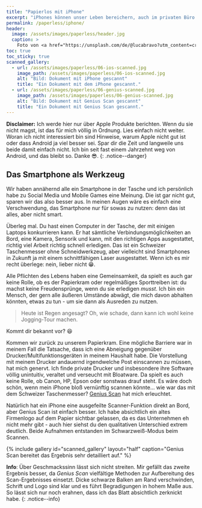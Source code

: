 ```yaml
---
title: "Papierlos mit iPhone"
excerpt: "iPhones können unser Leben bereichern, auch im privaten Büro sind sie wertvoll."
permalink: /paperless/iphone/
header:
  image: /assets/images/paperless/header.jpg
  caption: >
    Foto von <a href="https://unsplash.com/de/@lucabravo?utm_content=creditCopyText&utm_medium=referral&utm_source=unsplash">Luca Bravo</a> auf <a href="https://unsplash.com/de/fotos/apple-macbook-neben-computermaus-auf-tisch-9l_326FISzk?utm_content=creditCopyText&utm_medium=referral&utm_source=unsplash">Unsplash</a>
toc: true
toc_sticky: true
scanned_gallery:
  - url: /assets/images/paperless/06-ios-scanned.jpg
    image_path: /assets/images/paperless/06-ios-scanned.jpg
    alt: "Bild: Dokument mit iPhone gescannt"
    title: "Ein Dokument mit dem iPhone gescannt."
  - url: /assets/images/paperless/06-genius-scanned.jpg
    image_path: /assets/images/paperless/06-genius-scanned.jpg
    alt: "Bild: Dokument mit Genius Scan gescannt"
    title: "Ein Dokument mit Genius Scan gescannt."
---
```


**Disclaimer:** Ich werde hier nur über Apple Produkte berichten. Wenn du sie nicht magst, ist das für mich völlig in Ordnung. Lies einfach nicht weiter. Woran ich nicht interessiert bin sind Hinweise, warum Apple nicht gut ist oder dass Android ja viel besser sei. Spar dir die Zeit und langweile uns beide damit einfach nicht. Ich bin seit fast einem Jahrzehnt weg von Android, und das bleibt so. Danke :sunglasses:.
{:  .notice--danger}

## Das Smartphone als Werkzeug

Wir haben annähernd alle ein Smartphone in der Tasche und ich persönlich habe zu Social Media und Mobile Games eine Meinung. Die ist gar nicht gut, sparen wir das also besser aus. In meinen Augen wäre es einfach eine Verschwendung, das Smartphone nur für sowas zu nutzen: denn das ist alles, aber nicht smart.

Überleg mal. Du hast einen Computer in der Tasche, der mit einigen Laptops konkurrieren kann. Er hat sämtliche Verbindungsmöglichkeiten an Bord, eine Kamera, Sensorik und kann, mit den richtigen Apps ausgestattet, richtig viel Arbeit richtig schnell erledigen. Das ist ein Schweizer Taschenmesser ohne Schneidwerkzeug, aber vielleicht sind Smartphones in Zukunft ja mit einem schnittfähigen Laser ausgestattet. Wenn ich es mir recht überlege: nein, lieber nicht :grin:.

Alle Pflichten des Lebens haben eine Gemeinsamkeit, da spielt es auch gar keine Rolle, ob es der Papierkram oder regelmäßiges Sporttreiben ist: du machst keine Freudensprünge, wenn du sie erledigen *musst*. Ich bin ein Mensch, der gern alle äußeren Umstände abwägt, die mich davon abhalten könnten, etwas zu tun - um sie dann als Ausreden zu nutzen. 

> Heute ist Regen angesagt?
> Oh, wie schade, dann kann ich wohl keine Jogging-Tour machen.

Kommt dir bekannt vor? :laughing:

Kommen wir zurück zu unserem Papierkram. Eine mögliche Barriere war in meinem Fall die Tatsache, dass ich eine Abneigung gegenüber Drucker/Multifunktionsgeräten in meinem Haushalt habe. Die Vorstellung mit meinem Drucker andauernd irgendwelche Post einscannen zu müssen, hat mich genervt. Ich finde private Drucker und insbesondere ihre Software völlig unintuitiv, veraltet und verseucht mit Bloatware. Da spielt es auch keine Rolle, ob Canon, HP, Epson oder sonstwas drauf steht. Es wäre doch schön, wenn mein iPhone bloß vernünftig scannen könnte... wie war das mit dem Schweizer Taschenmesser? [Genius Scan](https://tbsch.de/paperless/workflow/#scannen) hat mich erleuchtet.

Natürlich hat ein iPhone eine ausgefeilte Scanner-Funktion direkt an Bord, aber Genius Scan ist einfach besser. Ich habe absichtlich ein altes Firmenlogo auf dem Papier sichtbar gelassen, da es das Unternehmen eh nicht mehr gibt - auch hier siehst du den qualitativen Unterschied extrem deutlich. Beide Aufnahmen entstanden im Schwarzweiß-Modus beim Scannen.

{% include gallery id="scanned_gallery" layout="half" caption="Genius Scan bereitet das Ergebnis sehr detailliert auf." %}

**Info**: Über Geschmackssinn lässt sich nicht streiten. Mir gefällt das zweite Ergebnis besser, da *Genius Scan* vielfältige Methoden zur Aufbereitung des Scan-Ergebnisses einsetzt. Dicke schwarze Balken am Rand verschwinden, Schrift und Logo sind klar und es führt Begradigungen in hohem Maße aus. So lässt sich nur noch erahnen, dass ich das Blatt absichtlich zerknickt habe.
{:  .notice--info}